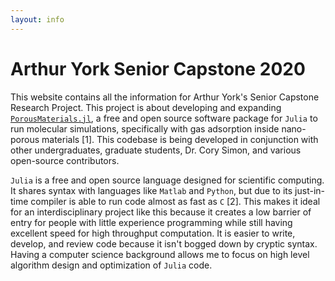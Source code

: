 ```yaml
---
layout: info
---
```


# Arthur York Senior Capstone 2020

This website contains all the information for Arthur York's Senior Capstone Research Project. This project is about developing and expanding [`PorousMaterials.jl`](https://github.com/SimonEnsemble/PorousMaterials.jl), a free and open source software package for `Julia` to run molecular simulations, specifically with gas adsorption inside nano-porous materials [1]. This codebase is being developed in conjunction with other undergraduates, graduate students, Dr. Cory Simon, and various open-source contributors.  

`Julia` is a free and open source language designed for scientific computing. It shares syntax with languages like `Matlab` and `Python`, but due to its just-in-time compiler is able to run code almost as fast as `C` [2]. This makes it ideal for an interdisciplinary project like this because it creates a low barrier of entry for people with little experience programming while still having excellent speed for high throughput computation. It is easier to write, develop, and review code because it isn't bogged down by cryptic syntax. Having a computer science background allows me to focus on high level algorithm design and optimization of `Julia` code. 


